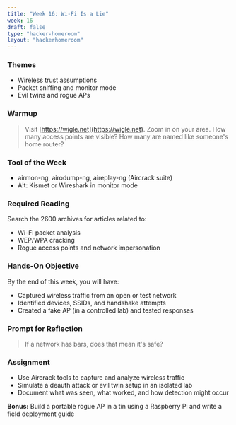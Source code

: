 ```yaml
---
title: "Week 16: Wi-Fi Is a Lie"
week: 16
draft: false
type: "hacker-homeroom"
layout: "hackerhomeroom"
---
```


### Themes

- Wireless trust assumptions
- Packet sniffing and monitor mode
- Evil twins and rogue APs

### Warmup

> Visit [https://wigle.net](https://wigle.net). Zoom in on your area. How many access points are visible? How many are named like someone's home router?

### Tool of the Week

- airmon-ng, airodump-ng, aireplay-ng (Aircrack suite)
- Alt: Kismet or Wireshark in monitor mode

### Required Reading

Search the 2600 archives for articles related to:
- Wi-Fi packet analysis
- WEP/WPA cracking
- Rogue access points and network impersonation

### Hands-On Objective

By the end of this week, you will have:

- Captured wireless traffic from an open or test network
- Identified devices, SSIDs, and handshake attempts
- Created a fake AP (in a controlled lab) and tested responses

### Prompt for Reflection

> If a network has bars, does that mean it's safe?

### Assignment

- Use Aircrack tools to capture and analyze wireless traffic
- Simulate a deauth attack or evil twin setup in an isolated lab
- Document what was seen, what worked, and how detection might occur

**Bonus:** Build a portable rogue AP in a tin using a Raspberry Pi and write a field deployment guide
